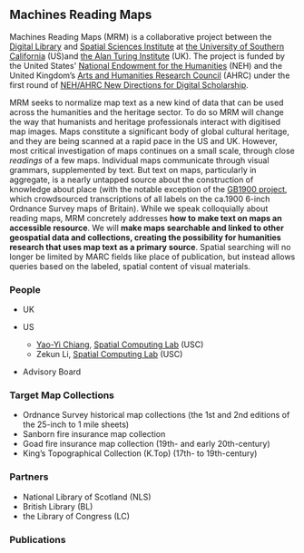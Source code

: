 ## Machines Reading Maps

Machines Reading Maps (MRM) is a collaborative project between the [Digital Library](http://digitallibrary.usc.edu/) and [Spatial Sciences Institute](https://spatial.usc.edu/) at [the University of Southern California](https://www.usc.edu/) (US)and [the Alan Turing Institute](https://www.turing.ac.uk/) (UK). The project is funded by the United States' [National Endowment for the Humanities](https://www.neh.gov/) (NEH) and the United Kingdom’s [Arts and Humanities Research Council](https://ahrc.ukri.org/) (AHRC) under the first round of [NEH/AHRC New Directions for Digital Scholarship](https://www.neh.gov/news/neh-and-uk-arts-and-humanities-research-council-announce-grants-support-digital-innovation).

MRM seeks to normalize map text as a new kind of data that can be used across the humanities and the heritage sector. To do so MRM will change the way that humanists and heritage professionals interact with digitised map images. Maps constitute a significant body of global cultural heritage, and they are being scanned at a rapid pace in the US and UK. However, most critical investigation of maps continues on a small scale, through close *readings* of a few maps. Individual maps communicate through visual grammars, supplemented by text. But text on maps, particularly in aggregate, is a nearly untapped source about the construction of knowledge about place (with the notable exception of the [GB1900 project](https://geo.nls.uk/maps/gb1900/), which crowdsourced transcriptions of all labels on the ca.1900 6-inch Ordnance Survey maps of Britain). While we speak colloquially about reading maps, MRM concretely addresses **how to make text on maps an accessible resource**. We will **make maps searchable and linked to other geospatial data and collections, creating the possibility for humanities research that uses map text as a primary source**. Spatial searching will no longer be limited by MARC fields like place of publication, but instead allows queries based on the labeled, spatial content of visual materials.


### People

- UK

- US
  - [Yao-Yi Chiang](https://yaoyichi.github.io/), [Spatial Computing Lab](https://spatial-computing.github.io/) (USC)
  - Zekun Li, [Spatial Computing Lab](https://spatial-computing.github.io/) (USC)

- Advisory Board

### Target Map Collections
- Ordnance Survey historical map collections (the 1st and 2nd editions of the 25-inch to 1 mile sheets)
- Sanborn fire insurance map collection 
- Goad fire insurance map collection (19th- and early 20th-century)
- King’s Topographical Collection (K.Top) (17th- to 19th-century)

### Partners
- National Library of Scotland (NLS)
- British Library (BL)
- the Library of Congress (LC)
 
### Publications

